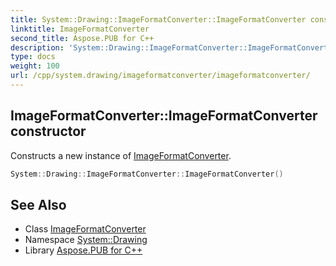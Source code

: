```yaml
---
title: System::Drawing::ImageFormatConverter::ImageFormatConverter constructor
linktitle: ImageFormatConverter
second_title: Aspose.PUB for C++
description: 'System::Drawing::ImageFormatConverter::ImageFormatConverter constructor. Constructs a new instance of ImageFormatConverter in C++.'
type: docs
weight: 100
url: /cpp/system.drawing/imageformatconverter/imageformatconverter/
---
```

## ImageFormatConverter::ImageFormatConverter constructor


Constructs a new instance of [ImageFormatConverter](../).

```cpp
System::Drawing::ImageFormatConverter::ImageFormatConverter()
```

## See Also

* Class [ImageFormatConverter](../)
* Namespace [System::Drawing](../../)
* Library [Aspose.PUB for C++](../../../)
